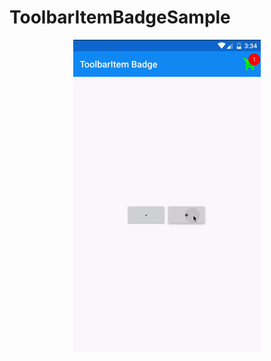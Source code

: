 # ToolbarItemBadgeSample

<p align="center">
<img width="300" height:"700" src="toolbaritem-badge.gif" title="Android"/>
</p>
